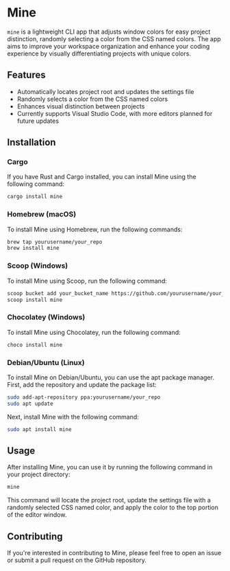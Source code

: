 # Mine

`mine` is a lightweight CLI app that adjusts window colors for easy project distinction, randomly selecting a color from the CSS named colors. The app aims to improve your workspace organization and enhance your coding experience by visually differentiating projects with unique colors.

## Features

- Automatically locates project root and updates the settings file
- Randomly selects a color from the CSS named colors
- Enhances visual distinction between projects
- Currently supports Visual Studio Code, with more editors planned for future updates

## Installation

### Cargo

If you have Rust and Cargo installed, you can install Mine using the following command:

```bash
cargo install mine
```

### Homebrew (macOS)

To install Mine using Homebrew, run the following commands:

```bash
brew tap yourusername/your_repo
brew install mine
```

### Scoop (Windows)

To install Mine using Scoop, run the following command:

```bash
scoop bucket add your_bucket_name https://github.com/yourusername/your_bucket_repo
scoop install mine
```

### Chocolatey (Windows)

To install Mine using Chocolatey, run the following command:

```bash
choco install mine
```

### Debian/Ubuntu (Linux)
To install Mine on Debian/Ubuntu, you can use the apt package manager. First, add the repository and update the package list:


```bash
sudo add-apt-repository ppa:yourusername/your_repo
sudo apt update
```

Next, install Mine with the following command:

```bash
sudo apt install mine
```

## Usage

After installing Mine, you can use it by running the following command in your project directory:

```bash
mine
```

This command will locate the project root, update the settings file with a randomly selected CSS named color, and apply the color to the top portion of the editor window.

## Contributing

If you're interested in contributing to Mine, please feel free to open an issue or submit a pull request on the GitHub repository.

